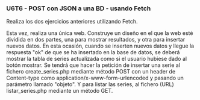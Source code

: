 ### U6T6 - POST con JSON a una BD - usando Fetch

Realiza los dos ejercicios anteriores utilizando Fetch.

Esta vez, realiza una única web. Construye un diseño en el que la web esté dividida en dos partes, una para mostrar resultados, y otra para insertar nuevos datos. En esta ocasión, cuando se inserten nuevos datos y llegue la respuesta "ok" de que se ha insertado en la base de datos, se deberá mostrar la tabla de series actualizada como si el usuario hubiese dado al botón mostrar. Se tendrá que hacer la petición de insertar una serie al fichero create_series.php mediante método POST con un header de Content-type como application/x-www-form-urlencoded y pasando un parámetro llamado "objeto". Y para listar las series, al fichero (URL) listar_series.php mediante un método GET.

